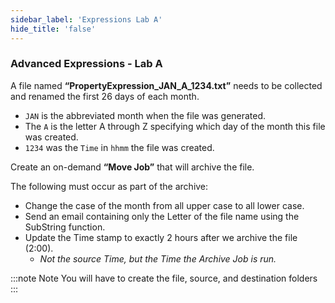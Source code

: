 ```yaml
---
sidebar_label: 'Expressions Lab A'
hide_title: 'false'
---
```


### Advanced Expressions - Lab A

A file named **“PropertyExpression_JAN_A_1234.txt”** needs to be collected and renamed the first 26 days of each month. 

* ```JAN``` is the abbreviated month when the file was generated. 
* The ```A``` is the letter A through Z specifying which day of the month this file was created.
* ```1234``` was the ```Time``` in ```hhmm``` the file was created.

Create an on-demand **“Move Job”** that will archive the file. 

The following must occur as part of the archive:

* Change the case of the month from all upper case to all lower case.
* Send an email containing only the Letter of the file name using the SubString function.
* Update the Time stamp to exactly 2 hours after we archive the file (2:00).
	* _Not the source Time, but the Time the Archive Job is run._

:::note Note
You will have to create the file, source, and destination folders
:::